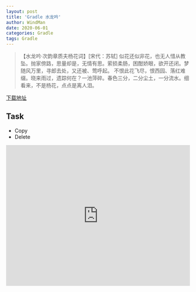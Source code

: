 ```yaml
---
layout: post
title: 'Gradle 水龙吟'
author: WindMan
date: 2020-06-01
categories: Gradle 
tags: Gradle 
---
```

> 【水龙吟·次韵章质夫杨花词】[宋代：苏轼]
似花还似非花，也无人惜从教坠。抛家傍路，思量却是，无情有思。萦损柔肠，困酣娇眼，欲开还闭。梦随风万里，寻郎去处，又还被、莺呼起。
不恨此花飞尽，恨西园、落红难缀。晓来雨过，遗踪何在？一池萍碎。春色三分，二分尘土，一分流水。细看来，不是杨花，点点是离人泪。

[下载地址](https://services.gradle.org/)
## Task
+ Copy
+ Delete













<iframe type="text/html" width="100%" height="385" src="http://www.youtube.com/embed/gfmjMWjn-Xg" frameborder="0"></iframe>